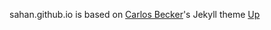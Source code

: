 
sahan.github.io is based on [Carlos Becker](https://github.com/caarlos0)'s Jekyll theme [Up](https://github.com/caarlos0/up)